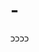# -<!-- Global site tag (gtag.js) - Google Analytics -->
<script async src="https://www.googletagmanager.com/gtag/js?id=G-3CW6R22DBT"></script>
<script>
  window.dataLayer = window.dataLayer || [];
  function gtag(){dataLayer.push(arguments);}
  gtag('js', new Date());

  gtag('config', 'G-3CW6R22DBT');
</script>
ככככ
